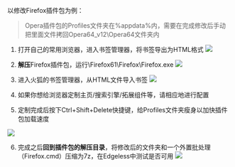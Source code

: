 以修改Firefox插件包为例：

> Opera插件包的Profiles文件夹在%appdata%内，需要在完成修改后手动把里面文件拷回Opera64_v12\Opera64文件夹内


1. 打开自己的常用浏览器，进入书签管理器，将书签导出为HTML格式
![](https://pineapple.edgeless.top/picbed/wiki/images/picture4_1556378244510.png)

1. **解压**Firefox插件包，运行\Firefox61\Firefox\Firefox.exe
![](https://pineapple.edgeless.top/picbed/wiki/images/picture5.png)

1. 进入火狐的书签管理器，从HTML文件导入书签
![](https://pineapple.edgeless.top/picbed/wiki/images/picture6.png)

1. 如果你想给浏览器定制主页/搜索引擎/拓展组件等，请相应地进行配置

1. 定制完成后按下Ctrl+Shift+Delete快捷键，给Profiles文件夹瘦身以加快插件包加载速度

![](https://pineapple.edgeless.top/picbed/wiki/images/picture7.png)

6. 完成之后**回到插件包的解压目录**，将修改后的文件夹和一个外置批处理（Firefox.cmd）压缩为7z，在Edgeless中测试是否可用
![](https://pineapple.edgeless.top/picbed/wiki/images/scshot2_PicViewer.png)